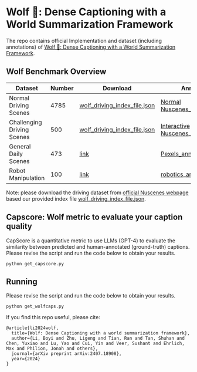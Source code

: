 # Wolf 🐺: Dense Captioning with a World Summarization Framework
The repo contains official Implementation and dataset (including annotations) of [Wolf 🐺: Dense Captioning with a World Summarization Framework](https://link.springer.com/chapter/10.1007/978-3-031-25063-7_1).

## Wolf Benchmark Overview
| Dataset | Number | Download | Annotations |
|----------|----------|----------|----------|
| Normal Driving Scenes   | 4785   | [wolf_driving_index_file.json](https://github.com/NVlabs/Wolf/blob/main/annotations/wolf_driving_index_file.json)   | [Normal Nuscenes_annotations.json](https://github.com/NVlabs/Wolf/blob/main/annotations/Normal%20Nuscenes_annotations.json)   |
| Challenging Driving Scenes   | 500   | [wolf_driving_index_file.json](https://github.com/NVlabs/Wolf/blob/main/annotations/wolf_driving_index_file.json)   | [Interactive Nuscenes_annotations.json](https://github.com/NVlabs/Wolf/blob/main/annotations/Interactive%20Nuscenes_annotations.json)   |
| General Daily Scenes   | 473   | [link](https://drive.google.com/drive/folders/1ipIOIQmGKCYVD5JnB7Nh8UYCINKCpss5?usp=sharing)   | [Pexels_annotations.json](https://github.com/NVlabs/Wolf/blob/main/annotations/Pexels_annotations.json)   |
| Robot Manipulation   | 100   | [link](https://drive.google.com/drive/folders/1C_DgbmFYGTqxwvgT48Pq5PoxlxKhQ5fC?usp=sharing)   | [robotics_annotations.json](https://github.com/NVlabs/Wolf/blob/main/annotations/robotics_annotations.json)   |

Note: please download the driving dataset from [official Nuscenes webpage](https://www.nuscenes.org/nuscenes) based our provided index file [wolf_driving_index_file.json](https://github.com/NVlabs/Wolf/blob/main/annotations/wolf_driving_index_file.json). 

## Capscore: Wolf metric to evaluate your caption quality
CapScore is a quantitative metric to use LLMs (GPT-4) to evaluate the similarity between predicted and human-annotated (ground-truth) captions. Please revise the script and run the code below to obtain your results.

`python get_capscore.py`

## Running 
Please revise the script and run the code below to obtain your results.

`python get_wolfcaps.py`


If you find this repo useful, please cite:
```
@article{li2024wolf,
  title={Wolf: Dense Captioning with a world summarization framework},
  author={Li, Boyi and Zhu, Ligeng and Tian, Ran and Tan, Shuhan and Chen, Yuxiao and Lu, Yao and Cui, Yin and Veer, Sushant and Ehrlich, Max and Philion, Jonah and others},
  journal={arXiv preprint arXiv:2407.18908},
  year={2024}
}
```
